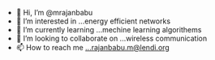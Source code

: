 - 👋 Hi, I’m @mrajanbabu
- 👀 I’m interested in ...energy efficient networks 
- 🌱 I’m currently learning ...mechine learning algorithems 
- 💞️ I’m looking to collaborate on ...wireless communication
- 📫 How to reach me ...rajanbabu.m@lendi.org

<!---
mrajanbabu/mrajanbabu is a ✨ special ✨ repository because its `README.md` (this file) appears on your GitHub profile.
You can click the Preview link to take a look at your changes.
--->
